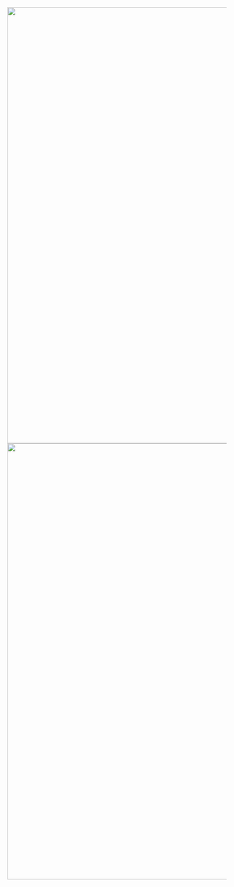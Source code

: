 <img height="1000" src="https://github.com/Inoue-T826/html_lesson2/assets/170819367/95a668c6-fd61-43dc-a7dc-70e96111db9b">


<img height="1000" src="https://github.com/Inoue-T826/html_lesson2/assets/170819367/842546bf-e10e-4635-9b3c-124d1a6c604b">
